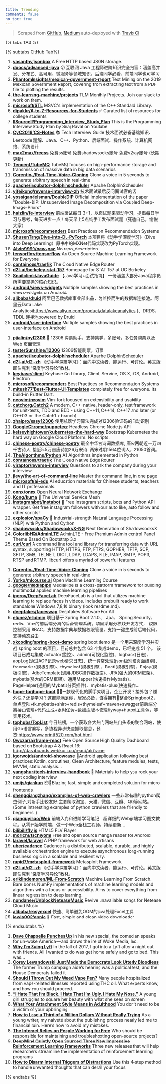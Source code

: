 ```yaml
---
title: Trending
comments: false
no_toc: true
---
```


> Scraped from [GitHub](https://github.com/trending), [Medium](https://medium.com/topic/popular)
auto-deployed with [Travis Ci](https://travis-ci.org/)

{% tabs TAB %}
<!-- tab GitHub -->
{% subtabs GitHub Tab%}
<!-- tab Daily -->
1. [**vasanthv/jsonbox**](https://github.com/vasanthv/jsonbox)
A Free HTTP based JSON storage.
2. [**doocs/advanced-java**](https://github.com/doocs/advanced-java)
😮 互联网 Java 工程师进阶知识完全扫盲：涵盖高并发、分布式、高可用、微服务等领域知识，后端同学必看，前端同学也可学习
3. [**PhantomInsights/mexican-government-report**](https://github.com/PhantomInsights/mexican-government-report)
Text Mining on the 2019 Mexican Government Report, covering from extracting text from a PDF file to plotting the results.
4. [**the-learning-machine/projects**](https://github.com/the-learning-machine/projects)
TLM Monthly Projects. Join our slack to work on them.
5. [**microsoft/STL**](https://github.com/microsoft/STL)
MSVC's implementation of the C++ Standard Library.
6. [**dipakkr/A-to-Z-Resources-for-Students**](https://github.com/dipakkr/A-to-Z-Resources-for-Students)
✅ Curated list of resources for college students
7. [**llSourcell/Programming_Interview_Study_Plan**](https://github.com/llSourcell/Programming_Interview_Study_Plan)
This is the Programming Interview Study Plan by Siraj Raval on Youtube
8. [**CyC2018/CS-Notes**](https://github.com/CyC2018/CS-Notes)
📚 Tech Interview Guide 技术面试必备基础知识、Leetcode 题解、Java、C++、Python、后端面试、操作系统、计算机网络、系统设计
9. [**max2max/freess**](https://github.com/max2max/freess)
免费ss账号 免费shadowsocks账号 免费v2ray账号 (长期更新)
10. [**Tencent/TubeMQ**](https://github.com/Tencent/TubeMQ)
TubeMQ focuses on high-performance storage and transmission of massive data in big data scenarios
11. [**CorentinJ/Real-Time-Voice-Cloning**](https://github.com/CorentinJ/Real-Time-Voice-Cloning)
Clone a voice in 5 seconds to generate arbitrary speech in real-time
12. [**apache/incubator-dolphinscheduler**](https://github.com/apache/incubator-dolphinscheduler)
Apache DolphinScheduler
13. [**yifeikong/reverse-interview-zh**](https://github.com/yifeikong/reverse-interview-zh)
技术面试最后反问面试官的话
14. [**yossigandelsman/DoubleDIP**](https://github.com/yossigandelsman/DoubleDIP)
Official implementation of the paper "Double-DIP: Unsupervised Image Decomposition via Coupled Deep-Image-Priors"
15. [**haizlin/fe-interview**](https://github.com/haizlin/fe-interview)
前端面试每日 3+1，以面试题来驱动学习，提倡每日学习与思考，每天进步一点！每天早上5点纯手工发布面试题（死磕自己，愉悦大家）
16. [**microsoft/recommenders**](https://github.com/microsoft/recommenders)
Best Practices on Recommendation Systems
17. [**ShusenTang/Dive-into-DL-PyTorch**](https://github.com/ShusenTang/Dive-into-DL-PyTorch)
本项目将《动手学深度学习》（Dive into Deep Learning）原书中的MXNet代码实现改为PyTorch实现。
18. [**Alvin9999/new-pac**](https://github.com/Alvin9999/new-pac)
No repo_description
19. [**tensorflow/tensorflow**](https://github.com/tensorflow/tensorflow)
An Open Source Machine Learning Framework for Everyone
20. [**containous/traefik**](https://github.com/containous/traefik)
The Cloud Native Edge Router
21. [**d2l-ai/berkeley-stat-157**](https://github.com/d2l-ai/berkeley-stat-157)
Homepage for STAT 157 at UC Berkeley
22. [**Snailclimb/JavaGuide**](https://github.com/Snailclimb/JavaGuide)
【Java学习+面试指南】 一份涵盖大部分Java程序员所需要掌握的核心知识。
23. [**android/views-widgets**](https://github.com/android/views-widgets)
Multiple samples showing the best practices in views-widgets on Android.
24. [**alibaba/druid**](https://github.com/alibaba/druid)
阿里巴巴数据库事业部出品，为监控而生的数据库连接池。阿里云Data Lake Analytics(https://www.aliyun.com/product/datalakeanalytics )、DRDS、TDDL 连接池powered by Druid
25. [**android/user-interface**](https://github.com/android/user-interface)
Multiple samples showing the best practices in user-interface on Android.
<!-- endtab -->
<!-- tab Weekly -->
1. [**pjialin/py12306**](https://github.com/pjialin/py12306)
🚂 12306 购票助手，支持集群，多账号，多任务购票以及 Web 页面管理
2. [**testerSunshine/12306**](https://github.com/testerSunshine/12306)
12306智能刷票，订票
3. [**apache/incubator-dolphinscheduler**](https://github.com/apache/incubator-dolphinscheduler)
Apache DolphinScheduler
4. [**d2l-ai/d2l-zh**](https://github.com/d2l-ai/d2l-zh)
《动手学深度学习》：面向中文读者、能运行、可讨论。英文版即伯克利“深度学习导论”教材。
5. [**keybase/client**](https://github.com/keybase/client)
Keybase Go Library, Client, Service, OS X, iOS, Android, Electron
6. [**microsoft/recommenders**](https://github.com/microsoft/recommenders)
Best Practices on Recommendation Systems
7. [**mitesh77/Best-Flutter-UI-Templates**](https://github.com/mitesh77/Best-Flutter-UI-Templates)
completely free for everyone. Its build-in Flutter Dart.
8. [**neovim/neovim**](https://github.com/neovim/neovim)
Vim-fork focused on extensibility and usability
9. [**catchorg/Catch2**](https://github.com/catchorg/Catch2)
A modern, C++-native, header-only, test framework for unit-tests, TDD and BDD - using C++11, C++14, C++17 and later (or C++03 on the Catch1.x branch)
10. [**zhaipro/easy12306**](https://github.com/zhaipro/easy12306)
使用机器学习算法完成对12306验证码的自动识别
11. [**GoogleChrome/puppeteer**](https://github.com/GoogleChrome/puppeteer)
Headless Chrome Node.js API
12. [**kelseyhightower/kubernetes-the-hard-way**](https://github.com/kelseyhightower/kubernetes-the-hard-way)
Bootstrap Kubernetes the hard way on Google Cloud Platform. No scripts.
13. [**chinese-poetry/chinese-poetry**](https://github.com/chinese-poetry/chinese-poetry)
最全中华古诗词数据库, 唐宋两朝近一万四千古诗人, 接近5.5万首唐诗加26万宋诗. 两宋时期1564位词人，21050首词。
14. [**TheAlgorithms/Python**](https://github.com/TheAlgorithms/Python)
All Algorithms implemented in Python
15. [**containous/traefik**](https://github.com/containous/traefik)
The Cloud Native Edge Router
16. [**viraptor/reverse-interview**](https://github.com/viraptor/reverse-interview)
Questions to ask the company during your interview
17. [**jlevy/the-art-of-command-line**](https://github.com/jlevy/the-art-of-command-line)
Master the command line, in one page
18. [**microsoft/ai-edu**](https://github.com/microsoft/ai-edu)
AI education materials for Chinese students, teachers and IT professionals.
19. [**onnx/onnx**](https://github.com/onnx/onnx)
Open Neural Network Exchange
20. [**Kong/kuma**](https://github.com/Kong/kuma)
🐻 The Universal Service Mesh
21. [**instagrambot/instabot**](https://github.com/instagrambot/instabot)
🐙 Free Instagram scripts, bots and Python API wrapper. Get free instagram followers with our auto like, auto follow and other scripts!
22. [**explosion/spaCy**](https://github.com/explosion/spaCy)
💫 Industrial-strength Natural Language Processing (NLP) with Python and Cython
23. [**shadowsocks/ShadowsocksX-NG**](https://github.com/shadowsocks/ShadowsocksX-NG)
Next Generation of ShadowsocksX
24. [**ColorlibHQ/AdminLTE**](https://github.com/ColorlibHQ/AdminLTE)
AdminLTE - Free Premium Admin control Panel Theme Based On Bootstrap 3.x
25. [**curl/curl**](https://github.com/curl/curl)
A command line tool and library for transferring data with URL syntax, supporting HTTP, HTTPS, FTP, FTPS, GOPHER, TFTP, SCP, SFTP, SMB, TELNET, DICT, LDAP, LDAPS, FILE, IMAP, SMTP, POP3, RTSP and RTMP. libcurl offers a myriad of powerful features
<!-- endtab -->
<!-- tab Monthly -->
1. [**CorentinJ/Real-Time-Voice-Cloning**](https://github.com/CorentinJ/Real-Time-Voice-Cloning)
Clone a voice in 5 seconds to generate arbitrary speech in real-time
2. [**Yorko/mlcourse.ai**](https://github.com/Yorko/mlcourse.ai)
Open Machine Learning Course
3. [**google/mediapipe**](https://github.com/google/mediapipe)
MediaPipe is a cross-platform framework for building multimodal applied machine learning pipelines
4. [**iperov/DeepFaceLab**](https://github.com/iperov/DeepFaceLab)
DeepFaceLab is a tool that utilizes machine learning to replace faces in videos. Includes prebuilt ready to work standalone Windows 7,8,10 binary (look readme.md).
5. [**deepfakes/faceswap**](https://github.com/deepfakes/faceswap)
Deepfakes Software For All
6. [**elunez/eladmin**](https://github.com/elunez/eladmin)
项目基于 Spring Boot 2.1.0 、 Jpa、 Spring Security、redis、Vue的前后端分离的后台管理系统，项目采用分模块开发方式， 权限控制采用 RBAC，支持数据字典与数据权限管理，支持一键生成前后端代码，支持动态路由
7. [**xkcoding/spring-boot-demo**](https://github.com/xkcoding/spring-boot-demo)
spring boot demo 是一个用来深度学习并实战 spring boot 的项目，目前总共包含 63 个集成demo，已经完成 51 个。 该项目已成功集成 actuator(监控)、admin(可视化监控)、logback(日志)、aopLog(通过AOP记录web请求日志)、统一异常处理(json级别和页面级别)、freemarker(模板引擎)、thymeleaf(模板引擎)、Beetl(模板引擎)、Enjoy(模板引擎)、JdbcTemplate(通用JDBC操作数据库)、JPA(强大的ORM框架)、mybatis(强大的ORM框架)、通用Mapper(快速操作Mybatis)、PageHelper(通用的Mybatis分页插件)、mybatis-plus(快速操作…
8. [**hope-for/hope-boot**](https://github.com/hope-for/hope-boot)
🌱🚀一款现代化的脚手架项目。企业开发？接外包？赚外快？还是学习？这都能满足你，居家必备，值得拥有🍻整合Springboot2，单点登陆+tk.mybatis+shiro+redis+thymeleaf+maven+swagger前后端分离接口管理+代码生成+定时任务+数据库版本管理flyway+hutool工具包，等实用技术。
9. [**tophubs/TopList**](https://github.com/tophubs/TopList)
今日热榜，一个获取各大热门网站热门头条的聚合网站，使用Go语言编写，多协程异步快速抓取信息，预览:https://www.printf520.com/hot.html
10. [**0wczar/airframe-react**](https://github.com/0wczar/airframe-react)
Free Open Source High Quality Dashboard based on Bootstrap 4 & React 16: http://dashboards.webkom.co/react/airframe
11. [**igorwojda/android-showcase**](https://github.com/igorwojda/android-showcase)
💎Android application following best practices: Kotlin, coroutines, Clean Architecture, feature modules, tests, MVVM, static analysis...
12. [**yangshun/tech-interview-handbook**](https://github.com/yangshun/tech-interview-handbook)
💯 Materials to help you rock your next coding interview
13. [**umijs/qiankun**](https://github.com/umijs/qiankun)
📦🚀Blazing fast, simple and completed solution for micro frontends.
14. [**shengqiangzhang/examples-of-web-crawlers**](https://github.com/shengqiangzhang/examples-of-web-crawlers)
一些非常有趣的python爬虫例子,对新手比较友好,主要爬取淘宝、天猫、微信、豆瓣、QQ等网站。(Some interesting examples of python crawlers that are friendly to beginners. )
15. [**qianguyihao/Web**](https://github.com/qianguyihao/Web)
前端入门和进阶学习笔记，超详细的Web前端学习图文教程。从零开始学前端，做一个Web全栈工程师。持续更新...
16. [**bilibili/flv.js**](https://github.com/bilibili/flv.js)
HTML5 FLV Player
17. [**inorichi/tachiyomi**](https://github.com/inorichi/tachiyomi)
Free and open source manga reader for Android
18. [**laravel/laravel**](https://github.com/laravel/laravel)
A PHP framework for web artisans
19. [**uber/cadence**](https://github.com/uber/cadence)
Cadence is a distributed, scalable, durable, and highly available orchestration engine to execute asynchronous long-running business logic in a scalable and resilient way.
20. [**rapid7/metasploit-framework**](https://github.com/rapid7/metasploit-framework)
Metasploit Framework
21. [**d2l-ai/d2l-zh**](https://github.com/d2l-ai/d2l-zh)
《动手学深度学习》：面向中文读者、能运行、可讨论。英文版即伯克利“深度学习导论”教材。
22. [**eriklindernoren/ML-From-Scratch**](https://github.com/eriklindernoren/ML-From-Scratch)
Machine Learning From Scratch. Bare bones NumPy implementations of machine learning models and algorithms with a focus on accessibility. Aims to cover everything from linear regression to deep learning.
23. [**nondanee/UnblockNeteaseMusic**](https://github.com/nondanee/UnblockNeteaseMusic)
Revive unavailable songs for Netease Cloud Music
24. [**alibaba/easyexcel**](https://github.com/alibaba/easyexcel)
快速、简单避免OOM的java处理Excel工具
25. [**iawia002/annie**](https://github.com/iawia002/annie)
👾 Fast, simple and clean video downloader
<!-- endtab -->
{% endsubtabs %}
<!-- endtab --><!-- tab Medium -->
1. [**Dave Chappelle Punches Up**](https://arcdigital.media/dave-chappelle-punches-up-55dfe906efb8?source=topic_page---------------------------20)
In his new special, the comedian speaks for un-woke America — and draws the ire of Woke Media, Inc.
2. [**Why I’m Suing Lyft**](https://medium.com/@alturkos/why-im-suing-lyft-6a409e316d1f?source=topic_page---------0------------------1)
In the fall of 2017, I got into a Lyft after a night out with friends. All I wanted to do was get home safely and go to bed. This was…
3. [**Corey Lewandowski Just Made the Democrats Look Utterly Bloodless**](https://gen.medium.com/corey-lewandowski-just-made-the-democrats-look-utterly-bloodless-269cd7b6b26e?source=topic_page---------1------------------1)
The former Trump campaign aide’s hearing was a political test, and the House Democrats failed it
4. [**Should I Throw Out My Weed Vape Pen?**](https://elemental.medium.com/should-i-throw-out-my-weed-vape-pen-952cd07f472?source=topic_page---------2------------------1)
Many people hospitalized from vape-related illnesses reported using THC oil. What experts know, and how you should proceed.
5. [**“I Hate That I’m Black. I Hate That I’m Ugly. I Hate My Nose.”**](https://gen.medium.com/young-chicago-authors-black-women-representation-culture-black-panther-i-hate-that-im-black-im-ugly-6b4a91336a73?source=topic_page---------4------------------1)
A young girl struggles to square her beauty with what she sees on screen
6. [**What Your Attachment Style Means in Adulthood**](https://gen.medium.com/youth-what-your-attachment-style-means-in-adulthood-self-improvement-awareness-f2e9ac4c4848?source=topic_page---------5------------------1)
You don’t need to be a victim of your upbringing
7. [**How to Lose a Third of a Million Dollars Without Really Trying**](https://forge.medium.com/how-to-lose-a-third-of-a-million-dollars-without-really-trying-d3c343675aca?source=topic_page---------6------------------1)
As a young writer, my naiveté about the publishing process nearly led me to financial ruin. Here’s how to avoid my mistakes.
8. [**The Internet Relies on People Working for Free**](https://onezero.medium.com/the-internet-relies-on-people-working-for-free-a79104a68bcc?source=topic_page---------7------------------1)
Who should be responsible for maintaining and troubleshooting open-source projects?
9. [**DeepMind Quietly Open Sourced Three New Impressive Reinforcement Learning Frameworks**](https://towardsdatascience.com/deepmind-quietly-open-sourced-three-new-impressive-reinforcement-learning-frameworks-f99443910b16?source=topic_page---------8------------------1)
Three new releases that will help researchers streamline the implementation of reinforcement learning programs
10. [**How to Disarm Internal Triggers of Distractions**](https://medium.com/better-humans/how-to-disarm-internal-triggers-of-distractions-eaac1508411f?source=topic_page---------9------------------1)
Use this 4-step method to handle unwanted thoughts that can derail your focus
<!-- endtab -->
{% endtabs %}

